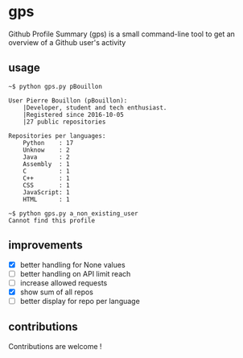 # gps
Github Profile Summary (gps) is a small command-line tool 
to get an overview of a Github user's activity


## usage

```shell
~$ python gps.py pBouillon

User Pierre Bouillon (pBouillon):
    |Developer, student and tech enthusiast.
    |Registered since 2016-10-05
    |27 public repositories

Repositories per languages:
    Python    : 17
    Unknow    : 2
    Java      : 2
    Assembly  : 1
    C         : 1
    C++       : 1
    CSS       : 1
    JavaScript: 1
    HTML      : 1

~$ python gps.py a_non_existing_user
Cannot find this profile
```

## improvements
- [x] better handling for None values
- [ ] better handling on API limit reach
- [ ] increase allowed requests
- [x] show sum of all repos
- [ ] better display for repo per language

## contributions
Contributions are welcome !
